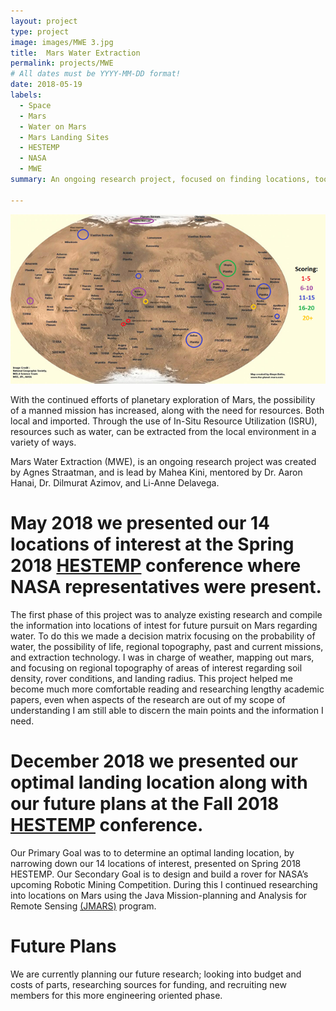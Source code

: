 ```yaml
---
layout: project
type: project
image: images/MWE 3.jpg
title:  Mars Water Extraction
permalink: projects/MWE
# All dates must be YYYY-MM-DD format!
date: 2018-05-19
labels:
  - Space
  - Mars
  - Water on Mars
  - Mars Landing Sites
  - HESTEMP
  - NASA
  - MWE 
summary: An ongoing research project, focused on finding locations, tools, and methods that can provide water on Mars for scientific interest and possible future missions.

---
```


<img class="ui medium right floated rounded image" src="../images/MWE 1.0.png">

With the continued efforts of planetary exploration of Mars, the possibility of a manned mission has increased, along with the need for resources. Both local and imported. Through the use of In-Situ Resource Utilization (ISRU), resources such as water, can be extracted from the local environment in a variety of ways. 


Mars Water Extraction (MWE), is an ongoing research project was created by Agnes  Straatman, and is lead by Mahea Kini, mentored by Dr. Aaron Hanai, Dr. Dilmurat Azimov, and Li-Anne Delavega. 

# May 2018 we presented our 14 locations of interest at the Spring 2018 [HESTEMP](http://manoa.hawaii.edu/hestemp/) conference where NASA representatives were present.

 The first phase of this project was to analyze existing research and compile the information into locations of intest for future pursuit on Mars regarding water. To do this we made a decision matrix focusing on the probability of water, the possibility of life, regional topography, past and current missions, and extraction technology. I was in charge of weather, mapping out mars, and focusing on regional topography of areas of interest regarding soil density, rover conditions, and landing radius. This project helped me become much more comfortable reading and researching lengthy academic papers, even when aspects of the research are out of my scope of understanding I am still able to discern the main points and the information I need.

# December 2018 we presented our optimal landing location along with our future plans at the Fall 2018 [HESTEMP](http://manoa.hawaii.edu/hestemp/) conference. 

Our Primary Goal was to to determine an optimal landing location, by narrowing down our 14 locations of interest, presented on Spring 2018 HESTEMP. Our Secondary Goal is to design and build a rover for NASA’s upcoming Robotic Mining Competition. During this I continued researching into locations on Mars using the Java Mission-planning and Analysis for Remote Sensing [(JMARS)](https://jmars.asu.edu/) program. 

# Future Plans 
We are currently planning our future research; looking into budget and costs of parts, researching sources for funding, and recruiting new members for this more engineering oriented phase. 





